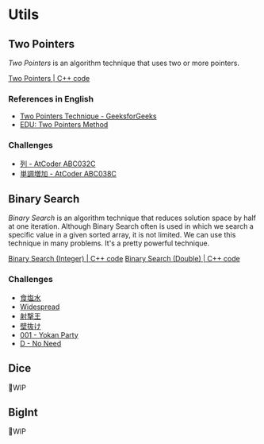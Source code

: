 # Utils

## Two Pointers
*Two Pointers* is an algorithm technique that uses two or more pointers.

[Two Pointers | C++ code](two_pointers.hpp)

### References in English
- [Two Pointers Technique - GeeksforGeeks](https://www.geeksforgeeks.org/two-pointers-technique/)
- [EDU: Two Pointers Method](https://codeforces.com/blog/entry/87248)

### Challenges
- [列 - AtCoder ABC032C](https://atcoder.jp/contests/abc032/tasks/abc032_c)
- [単調増加 - AtCoder ABC038C](https://atcoder.jp/contests/abc038/tasks/abc038_c)


## Binary Search
*Binary Search* is an algorithm technique that reduces solution space by half at one iteration.
Although Binary Search often is used in which we search a specific value in a given sorted array, it is not limited.
We can use this technique in many problems. It's a pretty powerful technique.

[Binary Search (Integer) | C++ code](binary-search.hpp)
[Binary Search (Double) | C++ code](binary-search_f.hpp)

### Challenges
- [食塩水](https://atcoder.jp/contests/abc034/tasks/abc034_d)
- [Widespread](https://atcoder.jp/contests/abc063/tasks/arc075_b)
- [射撃王](https://atcoder.jp/contests/abc023/tasks/abc023_d)
- [壁抜け](https://atcoder.jp/contests/abc020/tasks/abc020_c)
- [001 - Yokan Party](https://atcoder.jp/contests/typical90/tasks/typical90_a)
- [D - No Need](https://atcoder.jp/contests/abc056/tasks/arc070_b)


## Dice
🚧WIP


## BigInt
🚧WIP